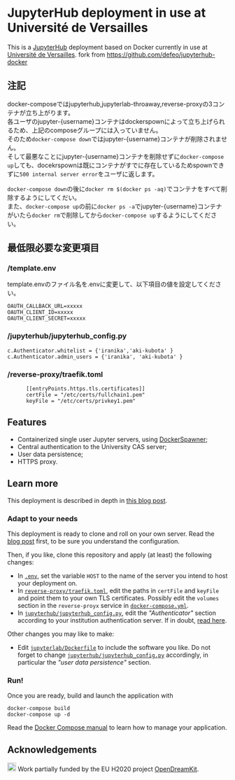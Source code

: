 # JupyterHub deployment in use at Université de Versailles

This is a [JupyterHub](https://jupyter.org/hub) deployment based on
Docker currently in use at [Université de
Versailles](https://jupyter.ens.uvsq.fr/).
fork from https://github.com/defeo/jupyterhub-docker

## 注記
docker-composeではjupyterhub,jupyterlab-throaway,reverse-proxyの3コンテナが立ち上がります。  
各ユーザのjupyter-{username}コンテナはdockerspownによって立ち上げられるため、上記のcomposeグループには入っていません。  
そのため`docker-compose down`ではjupyter-{username}コンテナが削除されません。  
そして最悪なことにjupyter-{username}コンテナを削除せずに`docker-compose up`しても、docekrspownは既にコンテナがすでに存在しているためspownできずに`500 internal server error`をユーザに返します。  

`docker-compose down`の後に`docker rm $(docker ps -aq)`でコンテナをすべて削除するようにしてくだい。  
また、`docker-compose up`の前に`docker ps -a`でjupyter-{username}コンテナがいたら`docker rm`で削除してから`docker-compose up`するようにしてください。  

## 最低限必要な変更項目

### /template.env

template.envのファイル名を.envに変更して、以下項目の値を設定してください。
```.env
OAUTH_CALLBACK_URL=xxxxx
OAUTH_CLIENT_ID=xxxxx
OAUTH_CLIENT_SECRET=xxxxx
```

### /jupyterhub/jupyterhub_config.py

```
c.Authenticator.whitelist = {'iranika','aki-kubota' }
c.Authenticator.admin_users = {'iranika', 'aki-kubota' }
```

### /reverse-proxy/traefik.toml

```
      [[entryPoints.https.tls.certificates]]
      certFile = "/etc/certs/fullchain1.pem"
      keyFile = "/etc/certs/privkey1.pem"
```


## Features

- Containerized single user Jupyter servers, using
  [DockerSpawner](https://github.com/jupyterhub/dockerspawner);
- Central authentication to the University CAS server;
- User data persistence;
- HTTPS proxy.

## Learn more

This deployment is described in depth in [this blog
post](https://opendreamkit.org/2018/10/17/jupyterhub-docker/).

### Adapt to your needs

This deployment is ready to clone and roll on your own server. Read
the [blog
post](https://opendreamkit.org/2018/10/17/jupyterhub-docker/) first,
to be sure you understand the configuration.

Then, if you like, clone this repository and apply (at least) the
following changes:

- In [`.env`](.env), set the variable `HOST` to the name of the server you
  intend to host your deployment on.
- In [`reverse-proxy/traefik.toml`](reverse-proxy/traefik.toml), edit
  the paths in `certFile` and `keyFile` and point them to your own TLS
  certificates. Possibly edit the `volumes` section in the
  `reverse-proyx` service in
  [`docker-compose.yml`](docker-compose.yml).
- In
  [`jupyterhub/jupyterhub_config.py`](jupyterhub/jupyterhub_config.py),
  edit the *"Authenticator"* section according to your institution
  authentication server.  If in doubt, [read
  here](https://jupyterhub.readthedocs.io/en/stable/getting-started/authenticators-users-basics.html).

Other changes you may like to make:

- Edit [`jupyterlab/Dockerfile`](jupyterlab/Dockerfile) to include the
  software you like. Do not forget to change
  [`jupyterhub/jupyterhub_config.py`](jupyterhub/jupyterhub_config.py)
  accordingly, in particular the *"user data persistence"* section.

### Run!

Once you are ready, build and launch the application with

```
docker-compose build
docker-compose up -d
```

Read the [Docker Compose manual](https://docs.docker.com/compose/) to
learn how to manage your application.

## Acknowledgements

<img src="https://opendreamkit.org/public/logos/Flag_of_Europe.svg" height="20"> Work partially funded by the EU H2020 project
[OpenDreamKit](https://opendreamkit.org/).
